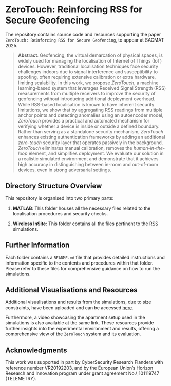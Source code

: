 # ZeroTouch: Reinforcing RSS for Secure Geofencing

The repository contains source code and resources supporting the paper `ZeroTouch: Reinforcing RSS for Secure Geofencing`, to appear at SACMAT 2025.

> **Abstract**. Geofencing, the virtual demarcation of physical spaces, is widely used for managing the localisation of Internet of Things (IoT) devices. However, traditional localisation techniques face security challenges indoors due to signal interference and susceptibility to spoofing, often requiring extensive calibration or extra hardware, limiting scalability. In this work, we propose *ZeroTouch*, a machine learning-based system that leverages Received Signal Strength (RSS) measurements from multiple receivers to improve the security of geofencing without introducing additional deployment overhead. While RSS-based localisation is known to have inherent security limitations, we show that by aggregating RSS readings from multiple anchor points and detecting anomalies using an autoencoder model, *ZeroTouch* provides a practical and automated mechanism for verifying whether a device is inside or outside a defined boundary. Rather than serving as a standalone security mechanism, *ZeroTouch* enhances existing authentication frameworks by adding an additional *zero-touch* security layer that operates passively in the background. *ZeroTouch* eliminates manual calibration, removes the *human-in-the-loop* element, and simplifies deployment. We evaluate our solution in a realistic simulated environment and demonstrate that it achieves high accuracy in distinguishing between in-room and out-of-room devices, even in strong adversarial settings.

## Directory Structure Overview

This repository is organised into two primary parts:

1. **MATLAB**: This folder houses all the necessary files related to the localisation procedures and security checks.

2. **Wireless InSite**: This folder contains all the files pertinent to the RSS simulations.

## Further Information

Each folder contains a `README.md` file that provides detailed instructions and information specific to the contents and procedures within that folder. Please refer to these files for comprehensive guidance on how to run the simulations.

## Additional Visualisations and Resources

Additional visualisations and results from the simulations, due to size constraints, have been uploaded and can be accessed [here](https://mega.nz/folder/xxclXYiR#Do4h264nC4XnJwbCjHicMA). 

Furthermore, a video showcasing the apartment setup used in the simulations is also available at the same link. These resources provide further insights into the experimental environment and results, offering a comprehensive view of the `ZeroTouch` system and its evaluation.

## Acknowledgments

This work was supported in part by CyberSecurity Research Flanders with reference number VR20192203, and by the European Union’s Horizon Research and Innovation program under grant agreement No.\ 101119747 (TELEMETRY).
